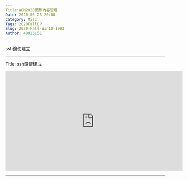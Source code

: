 ```yaml
---
Title:WCM2020網際內容管理
Date: 2020-06-25 20:00
Category: Misc
Tags: 2020FallCP
Slug: 2020-Fall-Win10-1903
Author: 40823151
---
```



ssh鑰使建立


---
Title: ssh鑰使建立

<iframe width="560" height="315" src="https://www.youtube.com/embed/DkFGQsl-DDA" frameborder="0" allow="accelerometer; autoplay; encrypted-media; gyroscope; picture-in-picture" allowfullscreen></iframe>

----

